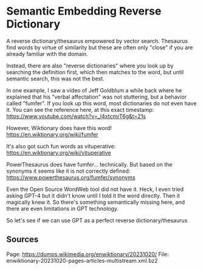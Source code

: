 # Semantic Embedding Reverse Dictionary

A reverse dictionary/thesaurus empowered by vector search. Thesaurus find words by virtue of similarity but these are often only "close" if you are already familiar with the domain. 

Instead, there are also "reverse dictionaries" where you look up by searching the definition first, which then matches to the word, but until semantic search, this was not the best. 

In one example, I saw a video of Jeff Goldblum a while back where he explained that his "verbal affectation" was not stuttering, but a behavior called "fumfer". If you look up this word, most dictionaries do not even have it. You can see the reference here, at this exact timestamp: https://www.youtube.com/watch?v=_l4xtcmrT6g&t=21s

However, Wiktionary does have this word! https://en.wiktionary.org/wiki/fumfer 

It's also got such fun words as vituperative: https://en.wiktionary.org/wiki/vituperative 

PowerThesaurus does have fumfer... technically. But based on the synonyms it seems like it is not correctly defined: https://www.powerthesaurus.org/fumfer/synonyms 

Even the Open Source WordWeb tool did not have it. Heck, I even tried asking GPT-4 but it didn't know until I told it the word directly. Then it magically knew it. So there's something semantically missing here, and there are even limitations in GPT technology.

So let's see if we can use GPT as a perfect reverse dictionary/thesaurus

## Sources

Page: https://dumps.wikimedia.org/enwiktionary/20231020/
File: enwiktionary-20231020-pages-articles-multistream.xml.bz2
